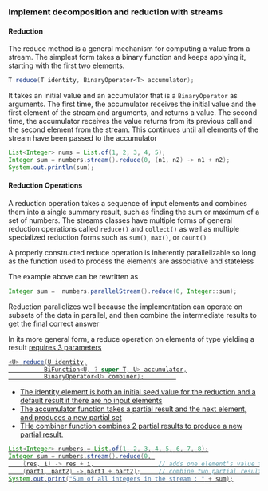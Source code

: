 ### Implement decomposition and reduction with streams 

#### Reduction
The reduce method is a general mechanism for computing a value from a stream. The simplest form takes a binary 
function and keeps applying it, starting with the first two elements. 
```java
T reduce(T identity, BinaryOperator<T> accumulator);
```
It takes an initial value and an accumulator that is a `BinaryOperator` as arguments. The first time, the accumulator 
receives the initial value and the first element of the stream and arguments, and returns a value. The second time, the 
accumulator receives the value returns from its previous call and the second element from the stream. This continues 
until all elements of the stream have been passed to the accumulator

```java
List<Integer> nums = List.of(1, 2, 3, 4, 5);
Integer sum = numbers.stream().reduce(0, (n1, n2) -> n1 + n2);
System.out.println(sum);
```

#### Reduction Operations
A reduction operation takes a sequence of input elements and combines them into a single summary result, such as 
finding the sum or maximum of a set of numbers. The streams classes have multiple forms of general reduction operations 
called `reduce()` and `collect()` as well as multiple specialized reduction forms such as `sum()`, `max()`, or `count()`

A properly constructed reduce operation is inherently parallelizable so long as the function used to process the 
elements are associative and stateless

The example above can be rewritten as 
```java
Integer sum =  numbers.parallelStream().reduce(0, Integer::sum);
```

Reduction parallelizes well because the implementation can operate on subsets of the data in parallel, and then combine 
the intermediate results to get the final correct answer

In its more general form, a reduce operation on elements of type <T> yielding a result <U> requires 3 parameters
```java
<U> reduce(U identity,
          BiFunction<U, ? super T, U> accumulator,
          BinaryOperator<U> combiner);         
```

- The identity element is both an initial seed value for the reduction and a default result if there are no input elements
- The accumulator function takes a partial result and the next element, and produces a new partial set 
- THe combiner function combines 2 partial results to produce a new partial result. 

```java
List<Integer> numbers = List.of(1, 2, 3, 4, 5, 6, 7, 8);
Integer sum = numbers.stream().reduce(0, 
    (res, i) -> res + i,                  // adds one element's value to partial result
    (part1, part2) -> part1 + part2);     // combine two partial results
System.out.print("Sum of all integers in the stream : " + sum);
```
